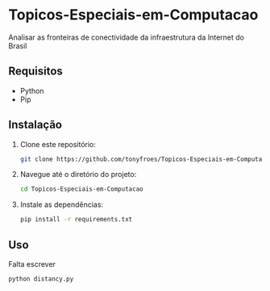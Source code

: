 # Topicos-Especiais-em-Computacao

Analisar as fronteiras de conectividade da infraestrutura da Internet do Brasil

## Requisitos

- Python
- Pip

## Instalação

1. Clone este repositório:
    ```bash
    git clone https://github.com/tonyfroes/Topicos-Especiais-em-Computacao
    ```
2. Navegue até o diretório do projeto:
    ```bash
    cd Topicos-Especiais-em-Computacao
    ```
3. Instale as dependências:
    ```bash
    pip install -r requirements.txt
    ```

## Uso

Falta escrever

```bash
python distancy.py
